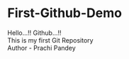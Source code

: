 # First-Github-Demo
Hello...!! Github...!! <br>
This is my first Git Repository
<br>
Author - Prachi Pandey

